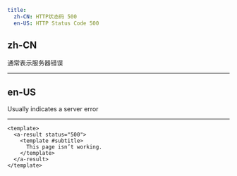 ```yaml
title:
  zh-CN: HTTP状态码 500
  en-US: HTTP Status Code 500
```

## zh-CN

通常表示服务器错误

---

## en-US

Usually indicates a server error

---

```vue
<template>
  <a-result status="500">
    <template #subtitle>
      This page isn’t working.
    </template>
  </a-result>
</template>
```
